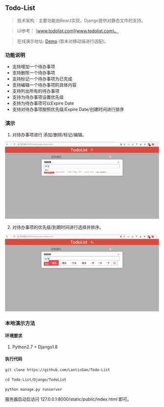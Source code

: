 ## Todo-List

> 技术架构：主要功能由React实现，Django提供对静态文件的支持。

> UI参考： [www.todolist.com](www.todolist.com)。

> 在线演示地址: [Demo](http://139.199.84.28:8000/static/public/index.html) (暂未对移动端进行适配)。

### 功能说明

- 支持增加一个待办事项
- 支持删除一个待办事项
- 支持标记一个待办事项为已完成
- 支持编辑一个待办事项的具体内容
- 支持列出所有的待办事项
- 支持为待办事项设置优先级
- 支持为待办事项可以Expire Date
- 支持对待办事项按照优先级/Expire Date/创建时间进行排序

### 演示

1. 对待办事项进行 添加/删除/标记/编辑。

![](https://github.com/LanticGan/Todo-List/blob/master/Preview/F1.gif)

2. 对待办事项的优先级/到期时间进行选择并排序。

![](https://github.com/LanticGan/Todo-List/blob/master/Preview/F2.gif)

### 本地演示方法

#### 环境要求

1. Python2.7 + Django1.8

#### 执行代码

```
git clone https://github.com/LanticGan/Todo-List

cd Todo-List/Django/TodoList

python manage.py runserver
```

服务器启动后访问 127.0.0.1:8000/static/public/index.html 即可。

